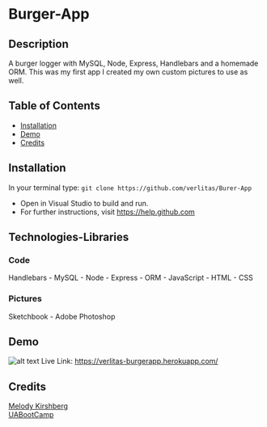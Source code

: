 # Burger-App

## Description
A burger logger with MySQL, Node, Express, Handlebars and a homemade ORM. This was my first app I created my own custom pictures to use as well.

## Table of Contents
* [Installation](#installation)
* [Demo](#demo)
* [Credits](#credits)

## Installation
In your terminal type: 
```git clone https://github.com/verlitas/Burer-App```
* Open in Visual Studio to build and run.
* For further instructions, visit https://help.github.com

## Technologies-Libraries
### Code
Handlebars - MySQL - Node - Express - ORM - JavaScript - HTML - CSS
### Pictures
Sketchbook - Adobe Photoshop

## Demo
![alt text](public/assets/img/burger.gif "Demo")
Live Link: https://verlitas-burgerapp.herokuapp.com/

## Credits
[Melody Kirshberg](https://github.com/verlitas)  
[UABootCamp](https://bootcamp.ce.arizona.edu/coding/)
